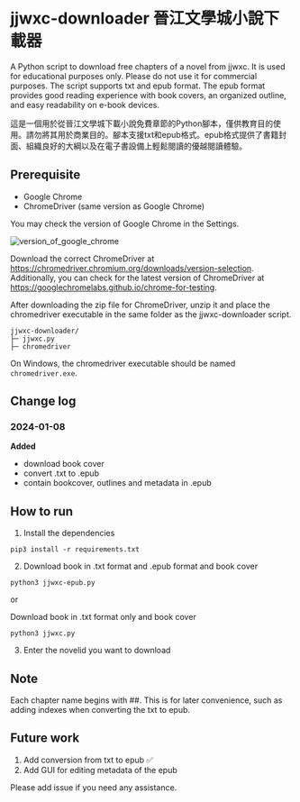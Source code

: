 # jjwxc-downloader 晉江文學城小說下載器
A Python script to download free chapters of a novel from jjwxc. It is used for educational purposes only. Please do not use it for commercial purposes. The script supports txt and epub format. The epub format provides good reading experience with book covers, an organized outline, and easy readability on e-book devices.

這是一個用於從晉江文學城下載小說免費章節的Python腳本，僅供教育目的使用。請勿將其用於商業目的。腳本支援txt和epub格式。epub格式提供了書籍封面、組織良好的大綱以及在電子書設備上輕鬆閱讀的優越閱讀體驗。

## Prerequisite
- Google Chrome
- ChromeDriver (same version as Google Chrome)

You may check the version of Google Chrome in the Settings.

![version_of_google_chrome](check-chrome-version.png)

Download the correct ChromeDriver at https://chromedriver.chromium.org/downloads/version-selection. Additionally, you can check for the latest version of ChromeDriver at https://googlechromelabs.github.io/chrome-for-testing.

After downloading the zip file for ChromeDriver, unzip it and place the chromedriver executable in the same folder as the jjwxc-downloader script.
```plaintext
jjwxc-downloader/
├─ jjwxc.py
├─ chromedriver
```
On Windows, the chromedriver executable should be named `chromedriver.exe`.

## Change log
### 2024-01-08 
**Added**
- download book cover
- convert .txt to .epub
- contain bookcover, outlines and metadata in .epub

## How to run
1. Install the dependencies
```plaintext
pip3 install -r requirements.txt
```
2. Download book in .txt format and .epub format and book cover
```plaintext
python3 jjwxc-epub.py 
```
or

Download book in .txt format only and book cover
```plaintext
python3 jjwxc.py
```
3. Enter the novelid you want to download

## Note
Each chapter name begins with ##. This is for later convenience, such as adding indexes when converting the txt to epub.


## Future work
1. Add conversion from txt to epub ✅
2. Add GUI for editing metadata of the epub

Please add issue if you need any assistance.
